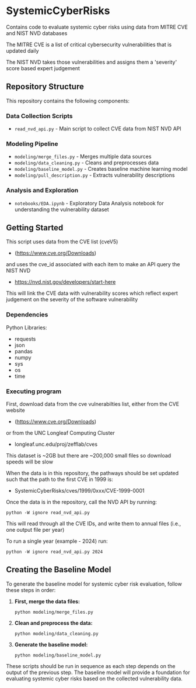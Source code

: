 # SystemicCyberRisks
Contains code to evaluate systemic cyber risks using data from MITRE CVE and NIST NVD databases     

The MITRE CVE is a list of critical cybersecurity vulnerabilities that is updated daily      

The NIST NVD takes those vulnerabilities and assigns them a 'severity' score based expert judgement

## Repository Structure

This repository contains the following components:

### Data Collection Scripts
- `read_nvd_api.py` - Main script to collect CVE data from NIST NVD API

### Modeling Pipeline
- `modeling/merge_files.py` - Merges multiple data sources
- `modeling/data_cleaning.py` - Cleans and preprocesses data
- `modeling/baseline_model.py` - Creates baseline machine learning model
- `modeling/pull_description.py` - Extracts vulnerability descriptions

### Analysis and Exploration
- `notebooks/EDA.ipynb` - Exploratory Data Analysis notebook for understanding the vulnerability dataset



## Getting Started
 This script uses data from the CVE list (cveV5)   
 * (https://www.cve.org/Downloads)    
 
 and uses the cve_id associated with each item to make an API query the NIST NVD    
 
 * https://nvd.nist.gov/developers/start-here    
 
 This will link the CVE data with vulnerability scores which reflect expert judgement on the severity of the software vulnerability

### Dependencies

Python Libraries:

* requests
* json
* pandas
* numpy
* sys
* os
* time

### Executing program

First, download data from the cve vulnerabilties list, either from the CVE website   

* (https://www.cve.org/Downloads)     

or from the UNC Longleaf Computing Cluster    

* longleaf.unc.edu/proj/zefflab/cves    

This dataset is ~2GB but there are ~200,000 small files so download speeds will be slow    

When the data is in this repository, the pathways should be set updated such that the path to the first CVE in 1999 is:   

* SystemicCyberRisks/cves/1999/0xxx/CVE-1999-0001   

Once the data is in the repository, call the NVD API by running:   

```
python -W ignore read_nvd_api.py
```
This will read through all the CVE IDs, and write them to annual files (i.e., one output file per year)    

To run a single year (example - 2024) run:   

```
python -W ignore read_nvd_api.py 2024
```

## Creating the Baseline Model

To generate the baseline model for systemic cyber risk evaluation, follow these steps in order:

1. **First, merge the data files:**
   ```
   python modeling/merge_files.py
   ```

2. **Clean and preprocess the data:**
   ```
   python modeling/data_cleaning.py
   ```

3. **Generate the baseline model:**
   ```
   python modeling/baseline_model.py
   ```

These scripts should be run in sequence as each step depends on the output of the previous step. The baseline model will provide a foundation for evaluating systemic cyber risks based on the collected vulnerability data.

